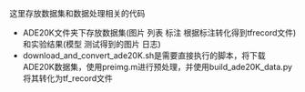 这里存放数据集和数据处理相关的代码

- ADE20K文件夹下存放数据集(图片 列表 标注 根据标注转化得到tfrecord文件)和实验结果(模型 测试得到的图片 日志)
- download_and_convert_ade20K.sh是需要直接执行的脚本，将下载ADE20K数据集，使用preimg.m进行预处理，并使用build_ade20K_data.py将其转化为tf_record文件